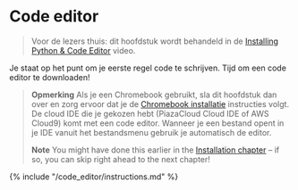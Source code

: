 # Code editor

> Voor de lezers thuis: dit hoofdstuk wordt behandeld in de [Installing Python & Code Editor](https://www.youtube.com/watch?v=pVTaqzKZCdA&t=4m43s) video.

Je staat op het punt om je eerste regel code te schrijven. Tijd om een code editor te downloaden!

> **Opmerking** Als je een Chromebook gebruikt, sla dit hoofdstuk dan over en zorg ervoor dat je de [Chromebook installatie](../chromebook_setup/README.md) instructies volgt. De cloud IDE die je gekozen hebt (PiazaCloud Cloud IDE of AWS Cloud9) komt met een code editor. Wanneer je een bestand opent in je IDE vanuit het bestandsmenu gebruik je automatisch de editor.
> 
> **Note** You might have done this earlier in the [Installation chapter](../installation/README.md) – if so, you can skip right ahead to the next chapter!

{% include "/code_editor/instructions.md" %}